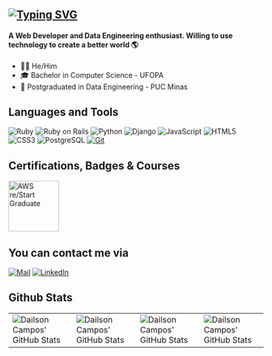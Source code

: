 [![Typing SVG](https://readme-typing-svg.herokuapp.com?font=Fira+Code&pause=1000&width=435&lines=Hello+there!+I'm+Dailson+Campos)](https://git.io/typing-svg)
----
#### A Web Developer and Data Engineering enthusiast. Willing to use technology to create a better world :earth_americas:

- :raising_hand_man: He/Him <br>
- :mortar_board: Bachelor in Computer Science - UFOPA <br>
- :page_with_curl: Postgraduated in Data Engineering - PUC Minas <br>

## Languages and Tools
![Ruby](https://img.shields.io/badge/Ruby-CC342D?style=flat-square&logo=Ruby)
![Ruby on Rails](https://img.shields.io/badge/Ruby%20on%20Rails-D30001?logo=Ruby%20on%20Rails)
![Python](https://img.shields.io/badge/Python-14354C?style=flat-square&logo=python&logoColor=white)
![Django](https://img.shields.io/badge/Django-092E20?style=flat-square&logo=Django)
![JavaScript](https://img.shields.io/badge/JavaScript-d4bd02?style=flat-square&logo=javascript&logoColor=white)
![HTML5](https://img.shields.io/badge/Html5-%23E34F26.svg?style=flat-square&logo=html5&logoColor=white)
![CSS3](https://img.shields.io/badge/Css3-%231572B6.svg?style=flat-square&logo=css3&logoColor=white)
![PostgreSQL](https://img.shields.io/badge/Postgres-%23316192.svg?style=flat-square&logo=postgresql&logoColor=white)
[![Git](https://img.shields.io/badge/Git-F05032?style=flat-square&logo=git&logoColor=fff)](#)

## Certifications, Badges & Courses

<a href="https://www.credly.com/badges/5c056124-2e85-4834-93f3-f83a2a765ebb/public_url" target="_blank" rel="noopener noreferrer"><img alt="AWS re/Start Graduate" src="https://images.credly.com/images/44e2c252-5d19-4574-9646-005f7225bf53/image.png" width=100px height=100px /><a>

## You can contact me via
<a href="mailto:contato@dailsoncampos.tech?subject=Contact" target="_blank" rel="noopener noreferrer"><img alt="Mail" src="https://img.shields.io/badge/email-blue?style=flat-square&logo=maildotru&logoColor=white/"></a>
<a href="https://www.linkedin.com/in/dailsoncampos/" target="_blank" rel="noopener noreferrer"><img alt="LinkedIn" src="https://img.shields.io/badge/LinkedIn-0A66C2?style=flat-square&logo=linkedin&logoColor=fff"/></a>

## Github Stats
<table align="center" width="100%" height="100%" >
    <tr>
        <td><img style="border: none;" src="https://github-profile-summary-cards.vercel.app/api/cards/stats?username=dailsoncampos&theme=codeSTACKr" alt="Dailson Campos' GitHub Stats"/></td>
        <td><img style="border: none;" src="https://github-profile-summary-cards.vercel.app/api/cards/productive-time?username=dailsoncampos&theme=codeSTACKr&utcOffset=-3" alt="Dailson Campos' GitHub Stats"/>
        <td><img style="border: none;" src="https://github-profile-summary-cards.vercel.app/api/cards/repos-per-language?username=dailsoncampos&theme=codeSTACKr" alt="Dailson Campos' GitHub Stats"/></td>
        <td><img style="border: none;" src="https://github-profile-summary-cards.vercel.app/api/cards/most-commit-language?username=dailsoncampos&theme=codeSTACKr" alt="Dailson Campos' GitHub Stats"/></td>
    </tr>
</table>
<!--
<table align="center" width="100%" height="100%" >
    <tr>
        <td><img style="border: none;" src="https://github-profile-summary-cards.vercel.app/api/cards/stats?username=FShinoda&theme=kacho_ga" alt="FShinoda's GitHub Stats"/></td>
        <td><img style="border: none;" src="https://github-profile-summary-cards.vercel.app/api/cards/productive-time?username=FShinoda&theme=kacho_ga&utcOffset=10" alt="FShinoda's GitHub Stats"/>
        <td><img style="border: none;" src="https://github-profile-summary-cards.vercel.app/api/cards/repos-per-language?username=FShinoda&theme=kacho_ga" alt="FShinoda's GitHub Stats"/></td>
        <td><img style="border: none;" src="https://github-profile-summary-cards.vercel.app/api/cards/most-commit-language?username=FShinoda&theme=kacho_ga" alt="FShinoda's GitHub Stats"/></td>
    </tr>
</table>
-->

